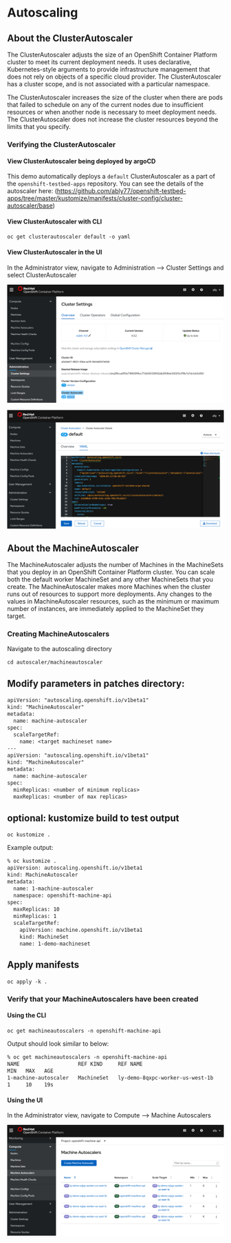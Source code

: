 # Autoscaling

## About the ClusterAutoscaler
The ClusterAutoscaler adjusts the size of an OpenShift Container Platform cluster to meet its current deployment needs. It uses declarative, Kubernetes-style arguments to provide infrastructure management that does not rely on objects of a specific cloud provider. The ClusterAutoscaler has a cluster scope, and is not associated with a particular namespace.

The ClusterAutoscaler increases the size of the cluster when there are pods that failed to schedule on any of the current nodes due to insufficient resources or when another node is necessary to meet deployment needs. The ClusterAutoscaler does not increase the cluster resources beyond the limits that you specify.

### Verifying the ClusterAutoscaler

#### View ClusterAutoscaler being deployed by argoCD
This demo automatically deploys a `default` ClusterAutoscaler as a part of the `openshift-testbed-apps` repository. You can see the details of the autoscaler here: (https://github.com/ably77/openshift-testbed-apps/tree/master/kustomize/manifests/cluster-config/cluster-autoscaler/base)

#### View ClusterAutoscaler with CLI
```
oc get clusterautoscaler default -o yaml
```

#### View ClusterAutoscaler in the UI
In the Administrator view, navigate to Administration --> Cluster Settings and select ClusterAutoscaler

![](https://github.com/ably77/Standard-OCP-Workshop/blob/master/resources/autoscaler1.png)

![](https://github.com/ably77/Standard-OCP-Workshop/blob/master/resources/autoscaler2.png)


## About the MachineAutoscaler
The MachineAutoscaler adjusts the number of Machines in the MachineSets that you deploy in an OpenShift Container Platform cluster. You can scale both the default worker MachineSet and any other MachineSets that you create. The MachineAutoscaler makes more Machines when the cluster runs out of resources to support more deployments. Any changes to the values in MachineAutoscaler resources, such as the minimum or maximum number of instances, are immediately applied to the MachineSet they target.

### Creating MachineAutoscalers

Navigate to the autoscaling directory
```
cd autoscaler/machineautoscaler
```

## Modify parameters in patches directory:
```
apiVersion: "autoscaling.openshift.io/v1beta1"
kind: "MachineAutoscaler"
metadata:
  name: machine-autoscaler
spec:
  scaleTargetRef:
    name: <target machineset name>
---
apiVersion: "autoscaling.openshift.io/v1beta1"
kind: "MachineAutoscaler"
metadata:
  name: machine-autoscaler
spec:
  minReplicas: <number of minimum replicas>
  maxReplicas: <number of max replicas>
```

## optional: kustomize build to test output
```
oc kustomize .
```

Example output:
```
% oc kustomize .
apiVersion: autoscaling.openshift.io/v1beta1
kind: MachineAutoscaler
metadata:
  name: 1-machine-autoscaler
  namespace: openshift-machine-api
spec:
  maxReplicas: 10
  minReplicas: 1
  scaleTargetRef:
    apiVersion: machine.openshift.io/v1beta1
    kind: MachineSet
    name: 1-demo-machineset
```

## Apply manifests
```
oc apply -k .
```

### Verify that your MachineAutoscalers have been created

#### Using the CLI
```
oc get machineautoscalers -n openshift-machine-api
```

Output should look similar to below:
```
% oc get machineautoscalers -n openshift-machine-api
NAME                   REF KIND     REF NAME                          MIN   MAX   AGE
1-machine-autoscaler   MachineSet   ly-demo-8qxpc-worker-us-west-1b   1     10    19s
```

#### Using the UI
In the Administrator view, navigate to Compute --> Machine Autoscalers

![](https://github.com/ably77/Standard-OCP-Workshop/blob/master/resources/autoscaler3.png)